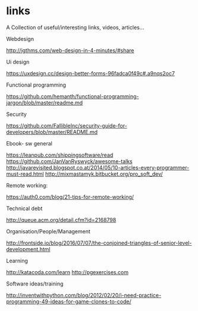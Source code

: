 # links
A Collection of useful/interesting links, videos, articles...

Webdesign

http://jgthms.com/web-design-in-4-minutes/#share

Ui design

https://uxdesign.cc/design-better-forms-96fadca0f49c#.a9nqs2oc7


Functional programming

https://github.com/hemanth/functional-programming-jargon/blob/master/readme.md


Security

https://github.com/FallibleInc/security-guide-for-developers/blob/master/README.md

Ebook- sw general

https://leanpub.com/shippingsoftware/read
https://github.com/JanVanRyswyck/awesome-talks
http://javarevisited.blogspot.co.at/2014/05/10-articles-every-programmer-must-read.html
http://mixmastamyk.bitbucket.org/pro_soft_dev/

Remote working:

https://auth0.com/blog/21-tips-for-remote-working/

Technical debt

http://queue.acm.org/detail.cfm?id=2168798


Organisation/People/Management

http://frontside.io/blog/2016/07/07/the-conjoined-triangles-of-senior-level-development.html



Learning

http://katacoda.com/learn
http://pgexercises.com


Software ideas/training

http://inventwithpython.com/blog/2012/02/20/i-need-practice-programming-49-ideas-for-game-clones-to-code/

